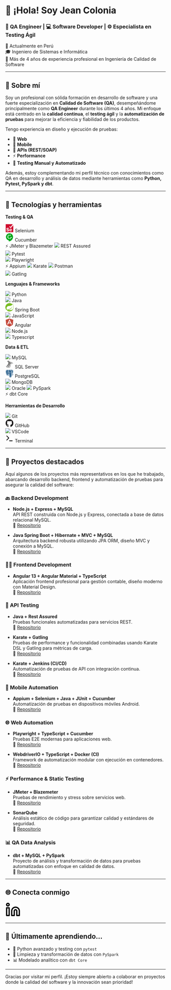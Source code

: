 # 👋 ¡Hola! Soy Jean Colonia

### 🧪 QA Engineer | 💻 Software Developer | ⚙️ Especialista en Testing Ágil

📍 Actualmente en Perú  
🎓 Ingeniero de Sistemas e Informática  
💼 Más de 4 años de experiencia profesional en Ingeniería de Calidad de Software  

---

## 💼 Sobre mí

Soy un profesional con sólida formación en desarrollo de software y una fuerte especialización en **Calidad de Software (QA)**, desempeñándome principalmente como **QA Engineer** durante los últimos 4 años. Mi enfoque está centrado en la **calidad continua**, el **testing ágil** y la **automatización de pruebas** para mejorar la eficiencia y fiabilidad de los productos.

Tengo experiencia en diseño y ejecución de pruebas:
- 🧪 **Web**
- 📱 **Mobile**
- 🔌 **APIs (REST/SOAP)**
- ⚡ **Performance**
- 🔁 **Testing Manual y Automatizado**

Además, estoy complementando mi perfil técnico con conocimientos como QA en desarrollo y análisis de datos mediante herramientas como **Python, Pytest, PySpark y dbt**.

---

## 🔧 Tecnologías y herramientas

**Testing & QA**

<img src="./img/selenium-original.svg" width="26"/> Selenium  
<img src="./img/cucumber-plain.svg" width="26"/>  Cucumber  
⚡ JMeter y Blazemeter
<img src="./img/rest-assured.svg" width="26"/> REST Assured  
<img src="https://cdn.jsdelivr.net/gh/devicons/devicon@latest/icons/pytest/pytest-original.svg" width="26" /> Pytest  
<img src="https://cdn.jsdelivr.net/gh/devicons/devicon@latest/icons/playwright/playwright-original.svg" width="26"/> Playwright  
⚡ Appium
<img src="https://cdn.jsdelivr.net/gh/devicons/devicon@latest/icons/karatelabs/karatelabs-original.svg"  width="26" /> Karate
<img src="./img/postman.svg" width="26"/>  Postman  
<img src="https://cdn.jsdelivr.net/gh/devicons/devicon@latest/icons/gatling/gatling-original.svg" width="26" /> Gatling


**Lenguajes & Frameworks**

<img src="https://cdn.jsdelivr.net/gh/devicons/devicon/icons/python/python-original.svg" width="26"/> Python  
<img src="https://cdn.jsdelivr.net/gh/devicons/devicon@latest/icons/java/java-original.svg" width="26" /> Java  
<img src="./img/spring-original.svg" width="26"/> Spring Boot  
<img src="https://cdn.jsdelivr.net/gh/devicons/devicon@latest/icons/javascript/javascript-original.svg"  width="26" /> JavaScript  
<img src="./img/angularjs-plain.svg" width="26"/> Angular  
<img src="https://cdn.jsdelivr.net/gh/devicons/devicon@latest/icons/nodejs/nodejs-original.svg" width="26" />  Node.js  
<img src="https://cdn.jsdelivr.net/gh/devicons/devicon@latest/icons/typescript/typescript-original.svg" width="26" />  Typescript

**Data & ETL**

<img src="https://cdn.jsdelivr.net/gh/devicons/devicon@latest/icons/mysql/mysql-original.svg" width="26" />  MySQL  
<img src="./img/microsoftsqlserver-plain.svg" width="26"/> SQL Server  
<img src="./img/postgresql-plain.svg" width="26"/> PostgreSQL  
<img src="https://cdn.jsdelivr.net/gh/devicons/devicon/icons/mongodb/mongodb-original.svg" width="26"/> MongoDB  
<img src="https://cdn.jsdelivr.net/gh/devicons/devicon@latest/icons/oracle/oracle-original.svg"  width="26"/>  Oracle
<img src="https://cdn.jsdelivr.net/gh/devicons/devicon@latest/icons/apachespark/apachespark-original.svg"   width="26" /> PySpark  
⚡ dbt Core  

**Herramientas de Desarrollo**

<img src="https://cdn.jsdelivr.net/gh/devicons/devicon/icons/git/git-original.svg" width="26"/> Git  
<img src="./img/github-original.svg" width="26"/> GitHub  
<img src="https://cdn.jsdelivr.net/gh/devicons/devicon/icons/vscode/vscode-original.svg" width="26"/> VSCode  
<img src="./img/terminal-light.svg" width="26"/> Terminal  

---
## 📌 Proyectos destacados

Aquí algunos de los proyectos más representativos en los que he trabajado, abarcando desarrollo backend, frontend y automatización de pruebas para asegurar la calidad del software:

### 🔙 Backend Development
- **Node.js + Express + MySQL**  
  API REST construida con Node.js y Express, conectada a base de datos relacional MySQL.  
  🔗 [Repositorio](https://github.com/JeanColonia/api-node-mysql-backend)

- **Java Spring Boot + Hibernate + MVC + MySQL**  
  Arquitectura backend robusta utilizando JPA ORM, diseño MVC y conexión a MySQL.  
  🔗 [Repositorio](https://github.com/JeanColonia/accounting-group-website-backend)

### 🧑‍💻 Frontend Development
- **Angular 13 + Angular Material + TypeScript**  
  Aplicación frontend profesional para gestión contable, diseño moderno con Material Design.  
  🔗 [Repositorio](https://github.com/JeanColonia/accounting-group-website-frontend)

### 🧪 API Testing
- **Java + Rest Assured**  
  Pruebas funcionales automatizadas para servicios REST.  
  🔗 [Repositorio](https://github.com/JeanColonia/api-rest-services-funtional-testing-rest-assured-QA)

- **Karate + Gatling**  
  Pruebas de performance y funcionalidad combinadas usando Karate DSL y Gatling para métricas de carga.  
  🔗 [Repositorio](https://github.com/JeanColonia/performance-testing-karate-gatling)

- **Karate + Jenkins (CI/CD)**  
  Automatización de pruebas de API con integración continua.  
  🔗 [Repositorio](https://github.com/JeanColonia/karate-cd-cd-jenkins)

### 📱 Mobile Automation
- **Appium + Selenium + Java + JUnit + Cucumber**  
  Automatización de pruebas en dispositivos móviles Android.  
  🔗 [Repositorio](https://github.com/JeanColonia/junit-cucumber-appium-mobile-automation-QA)

### 🌐 Web Automation
- **Playwright + TypeScript + Cucumber**  
  Pruebas E2E modernas para aplicaciones web.  
  🔗 [Repositorio](https://github.com/JeanColonia/playwright-challenge)

- **WebdriverIO + TypeScript + Docker (CI)**  
  Framework de automatización modular con ejecución en contenedores.  
  🔗 [Repositorio](https://github.com/JeanColonia/wdio-e2e-testing)

### ⚡ Performance & Static Testing
- **JMeter + Blazemeter**  
  Pruebas de rendimiento y stress sobre servicios web.  
  🔗 [Repositorio](https://github.com/JeanColonia/jmeter)

- **SonarQube**  
  Análisis estático de código para garantizar calidad y estándares de seguridad.  
  🔗 [Repositorio](https://github.com/JeanColonia/sonarqube-local)

### 📊 QA Data Analysis
- **dbt + MySQL + PySpark**  
  Proyecto de análisis y transformación de datos para pruebas automatizadas con enfoque en calidad de datos.  
  🔗 [Repositorio](https://github.com/JeanColonia/data-analysis-dbt-mysql)

---

## 🌐 Conecta conmigo

[![LinkedIn](./img/linkedin-light.svg)](https://www.linkedin.com/in/jeancolonia)&nbsp;&nbsp;


---

## 🚀 Últimamente aprendiendo...

- 🐍 Python avanzado y testing con `pytest`
- 🧹 Limpieza y transformación de datos con `PySpark`
- 📊 Modelado analítico con `dbt Core`


---

Gracias por visitar mi perfil. ¡Estoy siempre abierto a colaborar en proyectos donde la calidad del software y la innovación sean prioridad!


